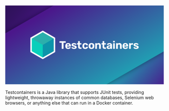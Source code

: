 ![testcontainers](.github/logo.png)

Testcontainers is a Java library that supports JUnit tests, providing lightweight, throwaway instances of common databases, Selenium web browsers, or anything else that can run in a Docker container.
